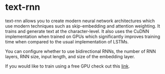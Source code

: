 # text-rnn

text-rnn allows you to create modern neural network architectures which use modern techniques such as skip-embedding and attention weighting. It trains and generate text at the character-level. It also uses the CuDNN implementation when trained on GPUs which significantly improves training time when compared to the usual implementation of LSTMs. 

You can configure whether to use bidirectional RNNs, the number of RNN layers, RNN size, input length, and size of the embedding layer. 

If you would like to train using a free GPU check out this [link](https://colab.research.google.com/github/demmojo/colabrnn/blob/master/colabrnn.ipynb).
